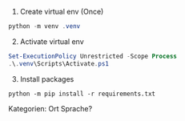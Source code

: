 1. Create virtual env (Once)
```PowerShell
python -m venv .venv
```
2. Activate virtual env
```PowerShell
Set-ExecutionPolicy Unrestricted -Scope Process
.\.venv\Scripts\Activate.ps1
```
3. Install packages
```
python -m pip install -r requirements.txt
```



Kategorien:
Ort
Sprache?
